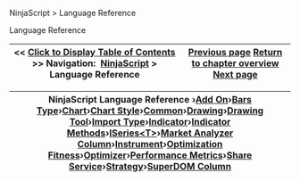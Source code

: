 ﻿


NinjaScript \> Language Reference






















Language Reference







| \<\< [Click to Display Table of Contents](language_reference_wip.md) \>\> **Navigation:**     [NinjaScript](ninjascript-1.md) \> Language Reference | [Previous page](using__brackets-1.md) [Return to chapter overview](ninjascript-1.md) [Next page](alphabetical_reference-1.md) |
| --- | --- |













| NinjaScript Language Reference ›[Add On](add_on-1.md)›[Bars Type](bars_type-1.md)›[Chart](chart-1.md)›[Chart Style](chart_style-1.md)›[Common](common-1.md)›[Drawing](drawing-1.md)›[Drawing Tool](drawing_tools-1.md)›[Import Type](import_type-1.md)›[Indicator](indicator-1.md)›[Indicator Methods](indicators-1.md)›[ISeries\<T\>](iseriest-1.md)›[Market Analyzer Column](market_analyzer_column-1.md)›[Instrument](instrument-1.md)›[Optimization Fitness](optimization_fitness-1.md)›[Optimizer](optimizer-1.md)›[Performance Metrics](performance_metrics-1.md)›[Share Service](share_service-1.md)›[Strategy](strategy-1.md)›[SuperDOM Column](superdom_column-1.md) |
| --- |



 


 


 








